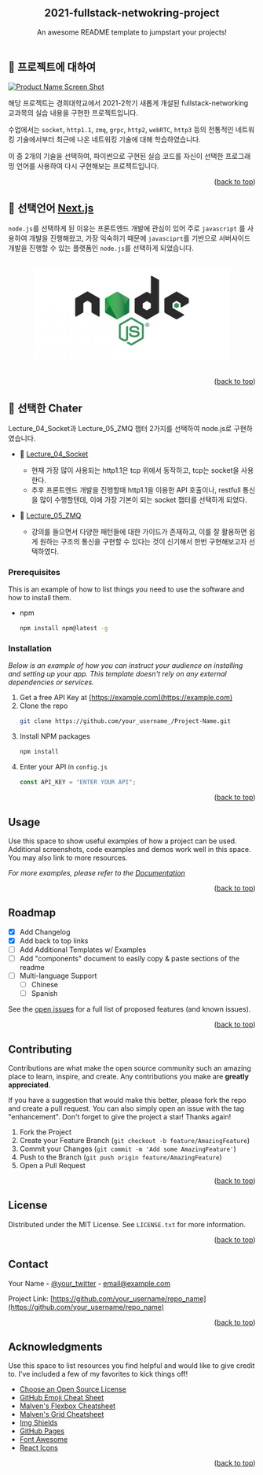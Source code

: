 <div id="top"></div>

<br />
<div align="center">
<br / >
  <h2 align="center">2021-fullstack-netwokring-project</h2>

  <p align="center">
    An awesome README template to jumpstart your projects!
    <br />
    <br />
  </p>
</div>

<!-- ABOUT THE PROJECT -->

## 👀 프로젝트에 대하여

[![Product Name Screen Shot][product-screenshot]](https://example.com)

해당 프로젝트는 경희대학교에서 2021-2학기 새롭게 개설된 fullstack-networking 교과목의 실습 내용을 구현한 프로젝트입니다.

수업에서는 `socket`, `http1.1`, `zmq`, `grpc`, `http2`, `webRTC`, `http3` 등의 전통적인 네트워킹 기술에서부터 최근에 나온 네트워킹 기술에 대해 학습하였습니다.

이 중 2개의 기술을 선택하여, 파이썬으로 구현된 실습 코드를 자신이 선택한 프로그래밍 언어를 사용하여 다시 구현해보는 프로젝트입니다.

<p align="right">(<a href="#top">back to top</a>)</p>

## 🌈 선택언어 [Next.js](https://nodejs.org/)

`node.js`를 선택하게 된 이유는 프론트엔드 개발에 관심이 있어 주로 `javascript` 를 사용하여 개발을 진행해왔고, 가장 익숙하기 때문에 `javasciprt`를 기반으로 서버사이드 개발을 진행할 수 있는 플랫폼인 `node.js`를 선택하게 되었습니다.

<br/>

<div align="center">
 <img src="./images/1.png" alt="drawing" width="400"/>
</div>
<br/>
<p align="right">(<a href="#top">back to top</a>)</p>

<!-- GETTING STARTED -->

## 🌙 선택한 Chater

Lecture_04_Socket과 Lecture_05_ZMQ 챕터 2가지를 선택하여 node.js로 구현하였습니다.

- 🥇 [Lecture_04_Socket](https://github.com/juicyorange/2021-fullstack-networking/tree/main/socket)

  - 현재 가장 많이 사용되는 http1.1은 tcp 위에서 동작하고, tcp는 socket을 사용한다.
  - 추후 프론트엔드 개발을 진행할때 http1.1을 이용한 API 호출이나, restfull 통신을 많이 수행할텐데, 이에 가장 기본이 되는 socket 챕터를 선택하게 되었다.

- 🥈 [Lecture_05_ZMQ](https://github.com/juicyorange/2021-fullstack-networking/tree/main/zmq)
  - 강의를 들으면서 다양한 패턴들에 대한 가이드가 존재하고, 이를 잘 활용하면 쉽게 원하는 구조의 통신을 구현할 수 있다는 것이 신기해서 한번 구현해보고자 선택하였다.

### Prerequisites

This is an example of how to list things you need to use the software and how to install them.

- npm
  ```sh
  npm install npm@latest -g
  ```

### Installation

_Below is an example of how you can instruct your audience on installing and setting up your app. This template doesn't rely on any external dependencies or services._

1. Get a free API Key at [https://example.com](https://example.com)
2. Clone the repo
   ```sh
   git clone https://github.com/your_username_/Project-Name.git
   ```
3. Install NPM packages
   ```sh
   npm install
   ```
4. Enter your API in `config.js`
   ```js
   const API_KEY = "ENTER YOUR API";
   ```

<p align="right">(<a href="#top">back to top</a>)</p>

<!-- USAGE EXAMPLES -->

## Usage

Use this space to show useful examples of how a project can be used. Additional screenshots, code examples and demos work well in this space. You may also link to more resources.

_For more examples, please refer to the [Documentation](https://example.com)_

<p align="right">(<a href="#top">back to top</a>)</p>

<!-- ROADMAP -->

## Roadmap

- [x] Add Changelog
- [x] Add back to top links
- [ ] Add Additional Templates w/ Examples
- [ ] Add "components" document to easily copy & paste sections of the readme
- [ ] Multi-language Support
  - [ ] Chinese
  - [ ] Spanish

See the [open issues](https://github.com/othneildrew/Best-README-Template/issues) for a full list of proposed features (and known issues).

<p align="right">(<a href="#top">back to top</a>)</p>

<!-- CONTRIBUTING -->

## Contributing

Contributions are what make the open source community such an amazing place to learn, inspire, and create. Any contributions you make are **greatly appreciated**.

If you have a suggestion that would make this better, please fork the repo and create a pull request. You can also simply open an issue with the tag "enhancement".
Don't forget to give the project a star! Thanks again!

1. Fork the Project
2. Create your Feature Branch (`git checkout -b feature/AmazingFeature`)
3. Commit your Changes (`git commit -m 'Add some AmazingFeature'`)
4. Push to the Branch (`git push origin feature/AmazingFeature`)
5. Open a Pull Request

<p align="right">(<a href="#top">back to top</a>)</p>

<!-- LICENSE -->

## License

Distributed under the MIT License. See `LICENSE.txt` for more information.

<p align="right">(<a href="#top">back to top</a>)</p>

<!-- CONTACT -->

## Contact

Your Name - [@your_twitter](https://twitter.com/your_username) - email@example.com

Project Link: [https://github.com/your_username/repo_name](https://github.com/your_username/repo_name)

<p align="right">(<a href="#top">back to top</a>)</p>

<!-- ACKNOWLEDGMENTS -->

## Acknowledgments

Use this space to list resources you find helpful and would like to give credit to. I've included a few of my favorites to kick things off!

- [Choose an Open Source License](https://choosealicense.com)
- [GitHub Emoji Cheat Sheet](https://www.webpagefx.com/tools/emoji-cheat-sheet)
- [Malven's Flexbox Cheatsheet](https://flexbox.malven.co/)
- [Malven's Grid Cheatsheet](https://grid.malven.co/)
- [Img Shields](https://shields.io)
- [GitHub Pages](https://pages.github.com)
- [Font Awesome](https://fontawesome.com)
- [React Icons](https://react-icons.github.io/react-icons/search)

<p align="right">(<a href="#top">back to top</a>)</p>

<!-- MARKDOWN LINKS & IMAGES -->
<!-- https://www.markdownguide.org/basic-syntax/#reference-style-links -->

[contributors-shield]: https://img.shields.io/github/contributors/othneildrew/Best-README-Template.svg?style=for-the-badge
[contributors-url]: https://github.com/othneildrew/Best-README-Template/graphs/contributors
[forks-shield]: https://img.shields.io/github/forks/othneildrew/Best-README-Template.svg?style=for-the-badge
[forks-url]: https://github.com/othneildrew/Best-README-Template/network/members
[stars-shield]: https://img.shields.io/github/stars/othneildrew/Best-README-Template.svg?style=for-the-badge
[stars-url]: https://github.com/othneildrew/Best-README-Template/stargazers
[issues-shield]: https://img.shields.io/github/issues/othneildrew/Best-README-Template.svg?style=for-the-badge
[issues-url]: https://github.com/othneildrew/Best-README-Template/issues
[license-shield]: https://img.shields.io/github/license/othneildrew/Best-README-Template.svg?style=for-the-badge
[license-url]: https://github.com/othneildrew/Best-README-Template/blob/master/LICENSE.txt
[linkedin-shield]: https://img.shields.io/badge/-LinkedIn-black.svg?style=for-the-badge&logo=linkedin&colorB=555
[linkedin-url]: https://linkedin.com/in/othneildrew
[product-screenshot]: images/screenshot.png
